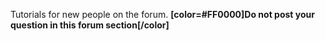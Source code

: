 Tutorials for new people on the forum.
**[color=#FF0000]Do not post your question in this forum section[/color]**

